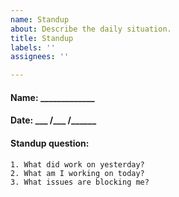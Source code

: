 ```yaml
---
name: Standup
about: Describe the daily situation.
title: Standup
labels: ''
assignees: ''

---
```


#### Name:  _____________
#### Date:  ___ /___ /______
#### Standup question:
    1. What did work on yesterday?
    2. What am I working on today?
    3. What issues are blocking me?
